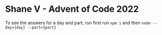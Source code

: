 # Shane V - Advent of Code 2022

To see the answers for a day and part, run first run `npm i` and then `node --day={day} --part={part}`